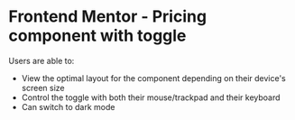 # Frontend Mentor - Pricing component with toggle 

Users are able to:

- View the optimal layout for the component depending on their device's screen size
- Control the toggle with both their mouse/trackpad and their keyboard
- Can switch to dark mode
